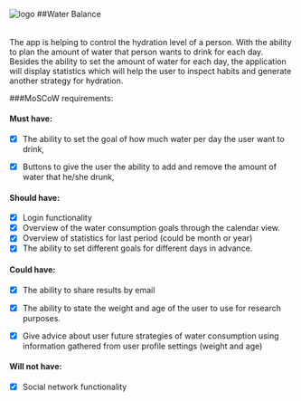 ![logo](https://www.graphicsprings.com/filestorage/stencils/bc553e3c14e3461e2ccf341924cd219b.png?width=500&height=500)
##Water Balance
######
The app is helping to control the hydration level of a person. With the ability to plan the amount of water that person wants to drink for each day.
Besides the ability to set the amount of water for each day, the application will display statistics which will help the user to inspect habits and 
generate another strategy for hydration.

###MoSCoW requirements:

#### Must have:

- [x] The ability to set the goal of how much water per day the user want to drink,
- [x] Buttons to give the user the ability to add and remove the amount of water that he/she drunk,


#### Should have:
- [x] Login functionality
- [x] Overview of the water consumption goals through the calendar view.
- [x] Overview of statistics for last period (could be month or year)
- [x] The ability to set different goals for different days in advance.

#### Could have:
- [x] The ability to share results by email
- [x] The ability to state the weight and age of the user to use for research purposes.
- [x] Give advice about user future strategies of water consumption using information gathered from user profile settings (weight and age)


#### Will not have:
-[x] Social network functionality

